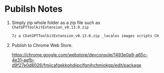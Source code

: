 # Pubilsh Notes

1. Simply zip whole folder as a zip file such as `ChatGPTToolkitExtension_v0.13.0.zip`

    ```sh
    7z a ChatGPTToolkitExtension_v0.13.0.zip _locales images scripts CHANGELOG.md manifest.json README.md
    ```

2. Publish to Chrome Web Store.

    <https://chrome.google.com/webstore/devconsole/1493e0a9-a65c-4e31-aefb-d9f27e0d8026/fmijcafgekkphdijpclfgnjhchmiokgp/edit/package>